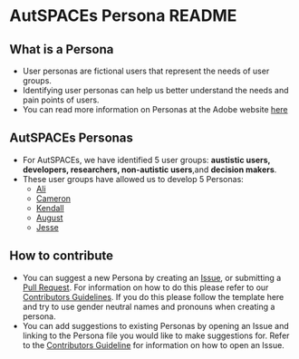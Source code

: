 # AutSPACEs Persona README 

## What is a Persona
- User personas are fictional users that represent the needs of user groups. 
- Identifying user personas can help us better understand the needs and pain points of users.
- You can read more information on Personas at the Adobe website [here](https://xd.adobe.com/ideas/process/user-research/putting-personas-to-work-in-ux-design/)

## AutSPACEs Personas
- For AutSPACEs, we have identified 5 user groups: **austistic users, developers, researchers, non-autistic users**,and **decision makers**. 
- These user groups have allowed us to develop 5 Personas:
    - [Ali](Ali.md)
    - [Cameron](Cameron.md)
    - [Kendall](Kendall.md)
    - [August](August.md)
    - [Jesse](Jesse.md)

## How to contribute 
- You can suggest a new Persona by creating an [Issue](https://github.com/alan-turing-institute/AutisticaCitizenScience/blob/master/.github/CONTRIBUTING.md#where-to-start-issues), or submitting a [Pull Request](https://github.com/alan-turing-institute/AutisticaCitizenScience/blob/master/.github/CONTRIBUTING.md#where-to-start-issues). For information on how to do this please refer to our [Contributors Guidelines](https://github.com/alan-turing-institute/AutisticaCitizenScience/blob/master/.github/CONTRIBUTING.md). If you do this please follow the template here and try to use gender neutral names and pronouns when creating a persona. 
- You can add suggestions to existing Personas by opening an Issue and linking to the Persona file you would like to make suggestions for. Refer to the [Contributors Guideline](https://github.com/alan-turing-institute/AutisticaCitizenScience/blob/master/.github/CONTRIBUTING.md#where-to-start-issues) for information on how to open an Issue. 